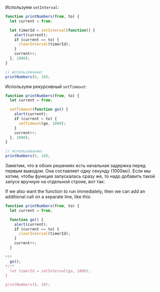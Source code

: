 
Используем `setInterval`:

```js run
function printNumbers(from, to) {
  let current = from;

  let timerId = setInterval(function() {
    alert(current);
    if (current == to) {
      clearInterval(timerId);
    }
    current++;
  }, 1000);
}

// использование:
printNumbers(5, 10);
```

Используем рекурсивный `setTimeout`:


```js run
function printNumbers(from, to) {
  let current = from;

  setTimeout(function go() {
    alert(current);
    if (current < to) {
      setTimeout(go, 1000);
    }
    current++;
  }, 1000);
}

// использование:
printNumbers(5, 10);
```

Заметим, что в обоих решениях есть начальная задержка перед первым выводом. Она составляет одну секунду (1000мс). Если мы хотим, чтобы функция запускалась сразу же, то надо добавить такой запуск вручную на отдельной строке, вот так:

If we also want the function to run immediately, then we can add an additional call on a separate line, like this:

```js run
function printNumbers(from, to) {
  let current = from;

  function go() {
    alert(current);
    if (current == to) {
      clearInterval(timerId);
    }
    current++;
  }

*!*
  go();
*/!*
  let timerId = setInterval(go, 1000);
}

printNumbers(5, 10);
```
